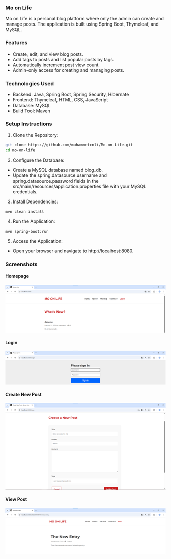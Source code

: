 ### Mo on Life
Mo on Life is a personal blog platform where only the admin can create and manage posts. The application is built using Spring Boot, Thymeleaf, and MySQL.


### Features
- Create, edit, and view blog posts.
- Add tags to posts and list popular posts by tags.
- Automatically increment post view count.
- Admin-only access for creating and managing posts.

### Technologies Used
- Backend: Java, Spring Boot, Spring Security, Hibernate
- Frontend: Thymeleaf, HTML, CSS, JavaScript
- Database: MySQL
- Build Tool: Maven

### Setup Instructions
1. Clone the Repository:
```bash
git clone https://github.com/muhammetcnli/Mo-on-Life.git
cd mo-on-life
```


3. Configure the Database:


- Create a MySQL database named blog_db.
- Update the spring.datasource.username and spring.datasource.password fields in the src/main/resources/application.properties file with your MySQL credentials.

3. Install Dependencies:
```bash
mvn clean install
```
4. Run the Application:
```bash   
mvn spring-boot:run
```
5. Access the Application:
- Open your browser and navigate to http://localhost:8080.

### Screenshots

#### Homepage
![HomePage](https://github.com/muhammetcnli/Mo-On-Life/blob/main/Mo-on-Life/src/main/resources/static/images/index.png?raw=true)

#### Login
![LoginPage](https://github.com/muhammetcnli/Mo-On-Life/blob/main/Mo-on-Life/src/main/resources/static/images/login.png?raw=true)

#### Create New Post
![New Post](https://github.com/muhammetcnli/Mo-On-Life/blob/main/Mo-on-Life/src/main/resources/static/images/create.png?raw=true)


#### View Post
![View Post](https://github.com/muhammetcnli/Mo-On-Life/blob/main/Mo-on-Life/src/main/resources/static/images/viewPost.png?raw=true)
